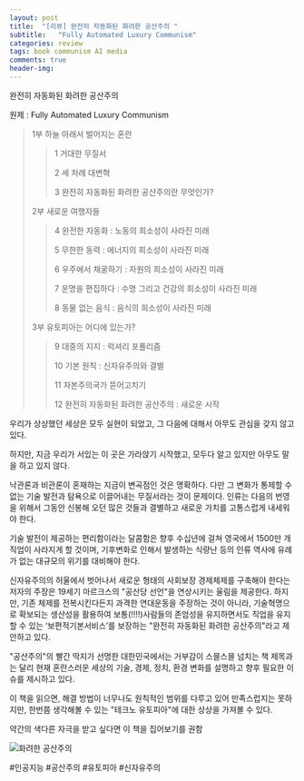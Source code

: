 ```yaml
---
layout: post
title:  "[리뷰] 완전히 자동화된 화려한 공산주의 "
subtitle:   "Fully Automated Luxury Communism"
categories: review
tags: book communism AI media
comments: true
header-img: 
---
```


완전히 자동화된 화려한 공산주의

원제 : Fully Automated Luxury Communism

> 1부 하늘 아래서 벌어지는 혼란
>
>> 1 거대한 무질서
>>
>> 2 세 차례 대변혁
>>
>> 3 완전히 자동화된 화려한 공산주의란 무엇인가?
>
> 2부 새로운 여행자들
>
>> 4 완전한 자동화 : 노동의 희소성이 사라진 미래
>>
>> 5 무한한 동력 : 에너지의 희소성이 사라진 미래
>>
>> 6 우주에서 채굴하기 : 자원의 희소성이 사라진 미래
>>
>> 7 운명을 편집하다 : 수명 그리고 건강의 희소성이 사라진 미래
>> 
>> 8 동물 없는 음식 : 음식의 희소성이 사라진 미래
>
> 3부 유토피아는 어디에 있는가?
>
>> 9 대중의 지지 : 럭셔리 포퓰리즘
>>
>> 10 기본 원칙 : 신자유주의와 결별
>> 
>> 11 자본주의국가 뜯어고치기
>> 
>> 12 완전히 자동화된 화려한 공산주의 : 새로운 시작

우리가 상상했던 세상은 모두 실현이 되었고, 그 다음에 대해서 아무도 관심을 갖지 않고 있다.

하지만, 지금 우리가 서있는 이 곳은 가라앉기 시작했고, 모두다 알고 있지만 아무도 말을 하고 있지 않다.

낙관론과 비관론이 혼재하는 지금이 변곡점인 것은 명확하다. 다만 그 변화가 통제할 수 없는 기술 발전과 탐욕으로 이끌어내는 무질서라는 것이 문제이다. 인류는 다음의 번영을 위해서 그동안 신봉해 오던 많은 것들과 결별하고 새로운 가치를 고통스럽게 내세워야 한다.

기술 발전이 제공하는 편리함이라는 달콤함은 향후 수십년에 걸쳐 영국에서 1500만 개 직업이 사라지게 할 것이며, 기후변화로 인해서 발생하는 식량난 등의 인류 역사에 유례가 없는 대규모의 위기를 대비해야 한다.

신자유주의의 허울에서 벗어나서 새로운 형태의 사회보장 경제체제를 구축해야 한다는 저자의 주장은 19세기 마르크스의 "공산당 선언"을 연상시키는 울림을 제공한다. 하지만, 기존 체제를 전복시킨다든지 과격한 연대운동을 주장하는 것이 아니라, 기술혁명으로 확보되는 생산성을 활용하여 보통(!!!!)사람들의 존엄성을 유지하면서도 직업을 유지할 수 있는 ‘보편적기본서비스’를 보장하는 "완전히 자동화된 화려한 공산주의"라고 제안하고 있다.

"공산주의"의 빨간 딱지가 선명한 대한민국에서는 거부감이 스믈스믈 넘치는 책 제목과는 달리 현재 혼란스러운 세상의 기술, 경제, 정치, 환경 변화를 설명하고 향후 필요한 이슈를 제시하고 있다.

이 책을 읽으면, 해결 방법이 너무나도 원칙적인 범위를 다루고 있어 만족스럽지는 못하지만, 한번쯤 생각해볼 수 있는 "테크노 유토피아"에 대한 상상을 가져볼 수 있다.

약간의 색다른 자극을 받고 싶다면 이 책을 집어보기를 권함

![화려한 공산주의](https://youngsungson.github.io/assets/img/review/20220511-review-book.jpg)

#인공지능 #공산주의 #유토피아 #신자유주의 
